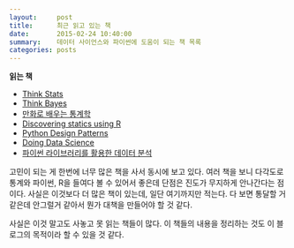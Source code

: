 ```yaml
---
layout:     post
title:      최근 읽고 있는 책
date:       2015-02-24 10:40:00
summary:    데이터 사이언스와 파이썬에 도움이 되는 책 목록
categories: posts
---
```

**읽는 책**

* [Think Stats](http://www.amazon.com/Think-Stats-Allen-B-Downey/dp/1491907339/ref=sr_1_1?s=books&ie=UTF8&qid=1424747108&sr=1-1&keywords=think+stats)
* [Think Bayes](http://www.amazon.com/Think-Bayes-Allen-B-Downey/dp/1449370780/ref=pd_sim_b_1?ie=UTF8&refRID=1TT9WWHBKB6KF7W38GN5)
* [만화로 배우는 통계학](http://www.yes24.com/24/goods/3668320?scode=029)
* [Discovering statics using R](http://www.amazon.com/Discovering-Statistics-Using-Andy-Field/dp/1446200469/ref=sr_1_1?s=books&ie=UTF8&qid=1424747246&sr=1-1&keywords=discovering+statistics+using+r)
* [Python Design Patterns](http://www.yes24.com/24/Goods/12362965?Acode=101)
* [Doing Data Science](http://www.yes24.com/24/goods/14982043?scode=029)
* [파이썬 라이브러리를 활용한 데이터 분석](http://www.yes24.com/24/goods/11043328?scode=029)

고민이 되는 게 한번에 너무 많은 책을 사서 동시에 보고 있다. 여러 책을 보니 다각도로 통계와 파이썬, R을 들여다 볼 수 있어서 좋은데 단점은 진도가 무지하게 안나간다는 점이다. 사실은 이것보다 더 많은 책이 있는데, 일단 여기까지만 적는다. 다 보면 통달할 거 같은데 안그럴거 같아서 뭔가 대책을 만들어야 할 것 같다.

사실은 이것 말고도 사놓고 못 읽는 책들이 많다. 이 책들의 내용을 정리하는 것도 이 블로그의 목적이라 할 수 있을 것 같다.
